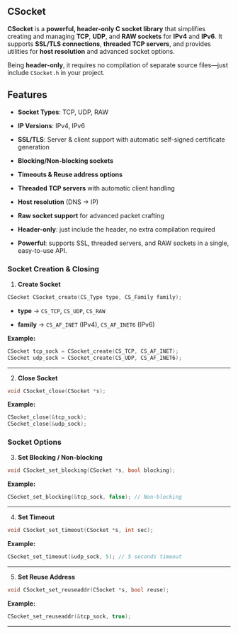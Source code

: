 ## CSocket 

**CSocket** is a **powerful, header-only C socket library** that simplifies creating and managing **TCP**, **UDP**, and **RAW sockets** for **IPv4** and **IPv6**. It supports **SSL/TLS connections**, **threaded TCP servers**, and provides utilities for **host resolution** and advanced socket options.

Being **header-only**, it requires no compilation of separate source files—just include `CSocket.h` in your project.

## Features

- **Socket Types**: TCP, UDP, RAW

- **IP Versions**: IPv4, IPv6

- **SSL/TLS**: Server & client support with automatic self-signed certificate generation

- **Blocking/Non-blocking sockets**

- **Timeouts & Reuse address options**

- **Threaded TCP servers** with automatic client handling

- **Host resolution** (DNS → IP)

- **Raw socket support** for advanced packet crafting

- **Header-only**: just include the header, no extra compilation required

- **Powerful**: supports SSL, threaded servers, and RAW sockets in a single, easy-to-use API.




### Socket Creation & Closing

1. **Create Socket**
```c
CSocket CSocket_create(CS_Type type, CS_Family family);
```
- **type** → `CS_TCP`, `CS_UDP`, `CS_RAW`

- **family** → `CS_AF_INET` (IPv4), `CS_AF_INET6` (IPv6)

**Example:**

```c
CSocket tcp_sock = CSocket_create(CS_TCP, CS_AF_INET);
CSocket udp_sock = CSocket_create(CS_UDP, CS_AF_INET6);
```

---

2. **Close Socket**
```c
void CSocket_close(CSocket *s);
```
**Example:**
```c
CSocket_close(&tcp_sock);
CSocket_close(&udp_sock);
```

### Socket Options

3. **Set Blocking / Non-blocking**
```c
void CSocket_set_blocking(CSocket *s, bool blocking);
```
**Example:**
```c
CSocket_set_blocking(&tcp_sock, false); // Non-blocking
```

---

4. **Set Timeout**
```c
void CSocket_set_timeout(CSocket *s, int sec);
```
**Example:**
```c
CSocket_set_timeout(&udp_sock, 5); // 5 seconds timeout
```

---

5. **Set Reuse Address**
```c
void CSocket_set_reuseaddr(CSocket *s, bool reuse);
```
**Example:**
```c
CSocket_set_reuseaddr(&tcp_sock, true);
```

---
